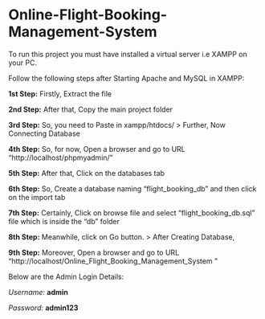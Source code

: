 # Online-Flight-Booking-Management-System
To run this project you must have installed a virtual server i.e XAMPP on your PC.

Follow the following steps after Starting Apache and MySQL in XAMPP:

**1st Step:** Firstly, Extract the file

**2nd Step:** After that, Copy the main project folder

**3rd Step:** So, you need to Paste in xampp/htdocs/  >  Further, Now Connecting Database

**4th Step:** So, for now, Open a browser and go to URL “http://localhost/phpmyadmin/”

**5th Step:** After that, Click on the databases tab

**6th Step:** So, Create a database naming “flight_booking_db” and then click on the import tab

**7th Step:** Certainly, Click on browse file and select “flight_booking_db.sql” file which is inside the “db” folder

**8th Step:** Meanwhile, click on Go button. > After Creating Database,

**9th Step:** Moreover, Open a browser and go to URL “http://localhost/Online_Flight_Booking_Management_System ”

Below are the Admin Login Details:

_Username:_ **admin**

_Password:_ **admin123**
